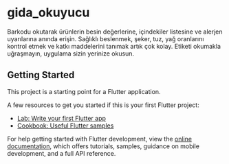 # gida_okuyucu

Barkodu okutarak ürünlerin besin değerlerine, içindekiler listesine ve alerjen uyarılarına anında erişin. Sağlıklı beslenmek, şeker, tuz, yağ oranlarını kontrol etmek ve katkı maddelerini tanımak artık çok kolay. Etiketi okumakla uğraşmayın, uygulama sizin yerinize okusun.

## Getting Started

This project is a starting point for a Flutter application.

A few resources to get you started if this is your first Flutter project:

- [Lab: Write your first Flutter app](https://docs.flutter.dev/get-started/codelab)
- [Cookbook: Useful Flutter samples](https://docs.flutter.dev/cookbook)

For help getting started with Flutter development, view the
[online documentation](https://docs.flutter.dev/), which offers tutorials,
samples, guidance on mobile development, and a full API reference.
